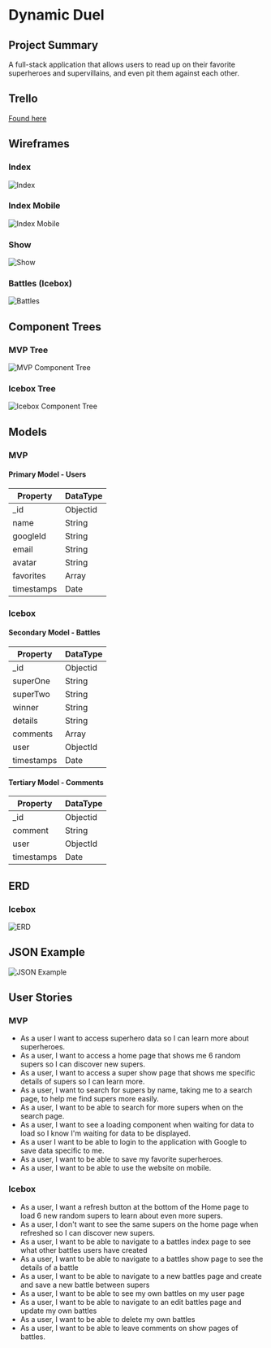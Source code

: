 # Dynamic Duel
## Project Summary
A full-stack application that allows users to read up on their favorite superheroes and supervillains, and even pit them against each other.

## Trello
[Found here](https://trello.com/b/e1IHm99d/project-3-dynamicduel)

## Wireframes
### Index
![Index](./assets/index.png)

### Index Mobile
![Index Mobile](./assets/index-mobile.png)

### Show
![Show](./assets/show.png)

### Battles (Icebox)
![Battles](./assets/battles.png)

## Component Trees
### MVP Tree
![MVP Component Tree](./assets/mvp-tree.png)

### Icebox Tree
![Icebox Component Tree](./assets/icebox-tree.png)

## Models
### MVP
#### Primary Model - Users
|**Property**|**DataType**|
| - | - |
| _id | Objectid |
| name | String |
| googleId | String |
| email | String |
| avatar | String |
| favorites | Array |
| timestamps | Date |

### Icebox
#### Secondary Model - Battles
|**Property**|**DataType**|
| - | - |
| _id | Objectid |
| superOne | String |
| superTwo | String |
| winner | String |
| details | String |
| comments | Array |
| user | ObjectId |
| timestamps | Date |

#### Tertiary Model - Comments
|**Property**|**DataType**|
| - | - |
| _id | Objectid |
| comment | String |
| user | ObjectId |
| timestamps | Date |


## ERD
### Icebox
![ERD](./assets/icebox-erd.png)

## JSON Example
![JSON Example](./assets/json-example.png)

## User Stories
### MVP
- As a user I want to access superhero data so I can learn more about superheroes.
- As a user, I want to access a home page that shows me 6 random supers so I can discover new supers.
- As a user, I want to access a super show page that shows me specific details of supers so I can learn more.
- As a user, I want to search for supers by name, taking me to a search page, to help me find supers more easily.
- As a user, I want to be able to search for more supers when on the search page.
- As a user, I want to see a loading component when waiting for data to load so I know I'm waiting for data to be displayed.
- As a user I want to be able to login to the application with Google to save data specific to me.
- As a user, I want to be able to save my favorite superheroes.
- As a user, I want to be able to use the website on mobile.

### Icebox
- As a user, I want a refresh button at the bottom of the Home page to load 6 new random supers to learn about even more supers.
- As a user, I don't want to see the same supers on the home page when refreshed so I can discover new supers.
- As a user, I want to be able to navigate to a battles index page to see what other battles users have created
- As a user, I want to be able to navigate to a battles show page to see the details of a battle
- As a user, I want to be able to navigate to a new battles page and create and save a new battle between supers
- As a user, I want to be able to see my own battles on my user page
- As a user, I want to be able to navigate to an edit battles page and update my own battles
- As a user, I want to be able to delete my own battles
- As a user, I want to be able to leave comments on show pages of battles.